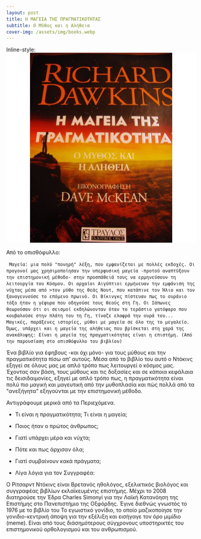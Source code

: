 ```yaml
---
layout: post
title: Η ΜΑΓΕΙΑ ΤΗΣ ΠΡΑΓΜΑΤΙΚΟΤΗΤΑΣ
subtitle: Ο Μύθος και η Αλήθεια
cover-img: /assets/img/books.webp
---
```


Inline-style: 
![Η Μαγεία της Πραγματικότητας](assets/img/dawk_magic.jpg "(εξώφυλλο)")


Από το οπισθόφυλλο:

``` Μαγεία: μια πολύ "πονηρή" λέξη, που εμφανίζεται με πολλές εκδοχές. Οι προγονοί μας χρησιμοποίησαν την υπερφυσική μαγεία -προτού αναπτύξουν την επιστημονική μέθοδο- στην προσπάθειά τους να ερμηνεύσουν τη λειτουργία του Κόσμου. Οι αρχαίοι Αιγύπτιοι ερμήνευαν την εμφάνιση της νύχτας μέσα από >τον μύθο της θεάς Νουτ, που κατάπινε τον Ήλιο και τον ξαναγεννούσε το επόμενο πρωινό. Οι Βίκινγκς πίστευαν πως το ουράνιο τόξο ήταν η γέφυρα που οδηγούσε τους θεούς στη Γη. Οι Ιάπωνες θεωρούσαν ότι οι σεισμοί εκδηλώνονταν όταν το τεράστιο γατόψαρο που κουβαλούσε στην πλάτη του τη Γη, τίναζε ελαφρά την ουρά του... Μαγικές, παράξενες ιστορίες, μύθοι με μαγεία σε όλο της το μεγαλείο. Όμως, υπάρχει και η μαγεία της αλήθειας που βρίσκεται στη χαρά της ανακάλυψης: Είναι η μαγεία της πραγματικότητας είναι η επιστήμη. (Από την παρουσίαση στο οπισθόφυλλο του βιβλίου)```

Ένα βιβλίο για έφηβους -και όχι μόνο- για τους μύθους και την πραγματικότητα πίσω απ' αυτούς. Μέσα από το βιβλίο του αυτό ο Ντόκινς εξηγεί σε όλους μας με απλό τρόπο πως λειτουργεί ο κόσμος μας. Έχοντας σαν βάση, τους μύθους και τις δοξασίες και σε κάποια κεφάλαια τις δεισιδαιμονίες, εξηγεί με απλό τρόπο πως, η πραγματικότητα είναι πολύ πιο μαγική και μαγευτική από την μυθοπλασία και πώς πολλά από τα "ανεξήγητα" εξηγούνται με την επιστημονική μέθοδο.

Αντιγράφουμε μερικά από τα Περιεχόμενα.

- Τι είναι η πραγματικότητα; Τι είναι η μαγεία;
- Ποιος ήταν ο πρώτος άνθρωπος;
- Γιατί υπάρχει μέρα και νύχτα;
- Πότε και πως άρχισαν όλα;
- Γιατί συμβαίνουν κακά πράγματα; 



- Λίγα λόγια για τον Συγγραφέα:

Ο Ρίτσαρντ Ντόκινς είναι Βρετανός ηθολόγος, εξελικτικός βιολόγος και συγγραφέας βιβλίων εκλαϊκευμένης επιστήμης. Μέχρι το 2008 διατηρούσε την Έδρα Charles Simonyi για την Λαϊκή Κατανόηση της Επιστήμης στο Πανεπιστήμιο της Οξφόρδης.
Έγινε διεθνώς γνωστός το 1976 με το βιβλίο του Το εγωιστικό γονίδιο, το οποίο μαζικοποίησε την γονιδιο-κεντρική άποψη για την εξέλιξη και εισήγαγε τον όρο μιμίδιο (meme).
Είναι από τους διάσημότερους σύγχρονους υποστηρικτές του επιστημονικού ορθολογισμού και του ανθρωπισμού.